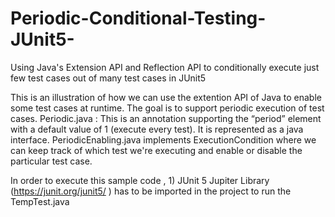 # Periodic-Conditional-Testing-JUnit5-
Using Java's Extension API and Reflection API to conditionally execute just few test cases out of many test cases in JUnit5

This is an illustration of how we can use the extention API of Java to enable some test cases at runtime. 
The goal is to support periodic execution of test cases. 
Periodic.java :  This is an annotation supporting the “period” element with a default value of 1 (execute every test). It is represented as a java interface. 
PeriodicEnabling.java implements ExecutionCondition where we can keep track of which test we're executing and enable or disable the particular test case. 

In order to execute this sample code , 1) JUnit 5 Jupiter Library (https://junit.org/junit5/ ) has to be imported in the project to run the TempTest.java 
